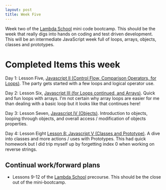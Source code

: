 ```yaml
---
layout: post
title: Week Five
---
```


Week two of the [Lambda School][1] mini code bootcamp.  This should be the week that really digs into hands on coding and test driven development. This will be an intermediate JavaScript week full of loops, arrays, objects, classes and prototypes.

# Completed Items this week

Day 1: Lesson Five, [Javascript II (Control Flow, Comparison Operators, for Loops)][2]. The party gets started with a few loops and logical operator use.

Day 2: Lesson Six, [Javascript III (for Loops continued, and Arrays)][3].  Quick and fun loops with arrays.  I'm not certain why array loops are easier for me than dealing with a basic loop but it looks like that continues here!

Day 3: Lesson Seven, [Javascript IV (Objects)][4]. Introduction to objects, looping through objects, and overall access / modification of objects properties.

Day 4: Lesson Eight [Lesson 8: Javascript V (Classes and Prototype)][5].  A dive into classes and more actions / uses with Prototypes.  This had quick homework but I did trip myself up by forgetting index 0 when working on reverse strings.

## Continual work/forward plans

- Lessons 9-12 of the [Lambda School][1] precourse.  This should be the close out of the mini-bootcamp.

[1]: https://lambdaschool.com/
[2]: https://github.com/izulien/Precourse/tree/master/Lesson5-JS-II
[3]: https://github.com/izulien/Precourse/tree/master/Lesson6-JS-III
[4]: https://github.com/izulien/Precourse/tree/master/Lesson7-JS-IV
[5]: https://github.com/izulien/Precourse/tree/master/Lesson8-JS-V